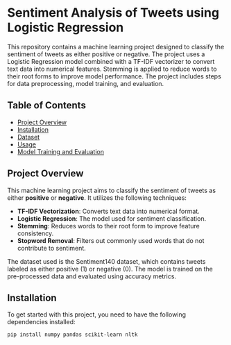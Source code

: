 # Sentiment Analysis of Tweets using Logistic Regression

This repository contains a machine learning project designed to classify the sentiment of tweets as either positive or negative. The project uses a Logistic Regression model combined with a TF-IDF vectorizer to convert text data into numerical features. Stemming is applied to reduce words to their root forms to improve model performance. The project includes steps for data preprocessing, model training, and evaluation.

## Table of Contents
- [Project Overview](#project-overview)
- [Installation](#installation)
- [Dataset](#dataset)
- [Usage](#usage)
- [Model Training and Evaluation](#model-training-and-evaluation)

## Project Overview

This machine learning project aims to classify the sentiment of tweets as either **positive** or **negative**. It utilizes the following techniques:
- **TF-IDF Vectorization**: Converts text data into numerical format.
- **Logistic Regression**: The model used for sentiment classification.
- **Stemming**: Reduces words to their root form to improve feature consistency.
- **Stopword Removal**: Filters out commonly used words that do not contribute to sentiment.

The dataset used is the Sentiment140 dataset, which contains tweets labeled as either positive (1) or negative (0). The model is trained on the pre-processed data and evaluated using accuracy metrics.

## Installation

To get started with this project, you need to have the following dependencies installed:

```bash
pip install numpy pandas scikit-learn nltk

